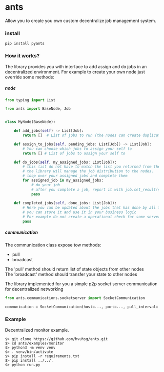 # ants
Allow you to create you own custom decentralize job management system.


### install
```shell script
pip install pyants
```

### How it works?
The library provides you with interface to add assign and do jobs in an decentralized environment.
For example to create your own node just override some methods:
##### node
```python
from typing import List

from ants import BaseNode, Job


class MyNode(BaseNode):

    def add_jobs(self) -> List[Job]:
        return []  # List of jobs to run (the nodes can create duplicate jobs and the lib will manage that)

    def assign_to_jobs(self, pending_jobs: List[Job]) -> List[Job]:
        # You can choose which jobs to assign your self to
        return [] # List of jobs to assign your self to

    def do_jobs(self, my_assigned_jobs: List[Job]):
        # this list do not have to match the list you returned from the assign_to_jobs method,
        # the library will manage the job distribution to the nodes.
        # loop over your assigned jobs and complete them
        for assigned_job in my_assigned_jobs:
            # do your job
            # after you complete a job, report it with job.set_result({'status': 'OK'})
            pass
    
    def completed_jobs(self, done_jobs: List[Job]):
        # Here you can be updated about the jobs that has done by all the nodes
        # you can store it and use it in your business logic
        # For example do not create a operational check for some server if it bin checked recently
        pass
```
##### communication
The communication class expose tow methods:
- pull
- broadcast

The 'pull' method should return list of state objects from other nodes  
The 'broadcast' method should transfer your state to other nodes  

The library implemented for you a simple p2p socket server communication for decentralized networking
```python
from ants.communications.socketserver import SocketCommunication

communication = SocketCommunication(host=..., port=..., pull_interval=..., bootstrap_nodes=...)
```



### Example
Decentralized monitor example.
```shell script
$> git clone https://github.com/hvuhsg/ants.git
$> cd ants/examples/monitor
$> python3 -m venv venv
$> . venv/bin/activate
$> pip install -r requirements.txt
$> pip install ../../.
$> python run.py
```
